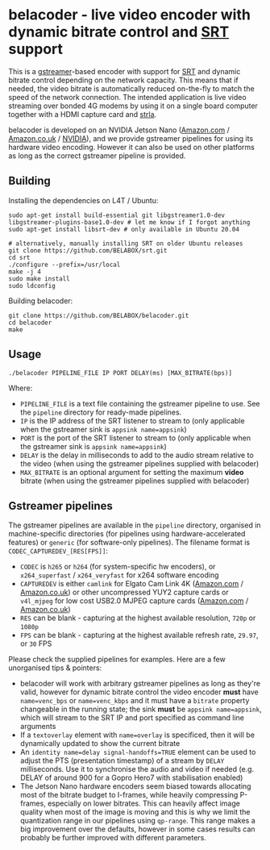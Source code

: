 belacoder - live video encoder with dynamic bitrate control and [SRT](https://github.com/Haivision/srt) support
=========

This is a [gstreamer](https://gstreamer.freedesktop.org/)-based encoder with support for [SRT](https://github.com/Haivision/srt) and dynamic bitrate control depending on the network capacity. This means that if needed, the video bitrate is automatically reduced on-the-fly to match the speed of the network connection. The intended application is live video streaming over bonded 4G modems by using it on a single board computer together with a HDMI capture card and [strla](https://github.com/BELABOX/srtla).

belacoder is developed on an NVIDIA Jetson Nano ([Amazon.com](https://amzn.to/3mt2Coz) / [Amazon.co.uk](https://amzn.to/31IOgJ2) / [NVIDIA](https://developer.nvidia.com/embedded/jetson-nano-developer-kit)), and we provide gstreamer pipelines for using its hardware video encoding. However it can also be used on other platforms as long as the correct gstreamer pipeline is provided.


Building
--------

Installing the dependencies on L4T / Ubuntu:

    sudo apt-get install build-essential git libgstreamer1.0-dev libgstreamer-plugins-base1.0-dev # let me know if I forgot anything
    sudo apt-get install libsrt-dev # only available in Ubuntu 20.04

    # alternatively, manually installing SRT on older Ubuntu releases
    git clone https://github.com/BELABOX/srt.git
    cd srt
    ./configure --prefix=/usr/local
    make -j 4
    sudo make install
    sudo ldconfig
    
Building belacoder:

    git clone https://github.com/BELABOX/belacoder.git
    cd belacoder
    make


Usage
-----

    ./belacoder PIPELINE_FILE IP PORT DELAY(ms) [MAX_BITRATE(bps)]

Where:

* `PIPELINE_FILE` is a text file containing the gstreamer pipeline to use. See the `pipeline` directory for ready-made pipelines.
* `IP` is the IP address of the SRT listener to stream to (only applicable when the gstreamer sink is `appsink name=appsink`)
* `PORT` is the port of the SRT listener to stream to (only applicable when the gstreamer sink is `appsink name=appsink`)
* `DELAY` is the delay in milliseconds to add to the audio stream relative to the video (when using the gstreamer pipelines supplied with belacoder)
* `MAX_BITRATE` is an optional argument for setting the maximum **video** bitrate (when using the gstreamer pipelines supplied with belacoder)


Gstreamer pipelines
-------------------

The gstreamer pipelines are available in the `pipeline` directory, organised in machine-specific directories (for pipelines using hardware-accelerated features) or `generic` (for software-only pipelines). The filename format is `CODEC_CAPTUREDEV_[RES[FPS]]`:

* `CODEC` is `h265` or `h264` (for system-specific hw encoders), or `x264_superfast` / `x264_veryfast` for x264 software encoding
* `CAPTUREDEV` is either `camlink` for Elgato Cam Link 4K ([Amazon.com](https://amzn.to/2Hx3tFM) / [Amazon.co.uk](https://amzn.to/3jp32us)) or other uncompressed YUY2 capture cards or `v4l_mjpeg` for low cost USB2.0 MJPEG capture cards ([Amazon.com](https://amzn.to/31VOTyS) / [Amazon.co.uk](https://amzn.to/3mwlNxU))
* `RES` can be blank - capturing at the highest available resolution, `720p` or `1080p`
* `FPS` can be blank - capturing at the highest available refresh rate, `29.97`, or `30` FPS

Please check the supplied pipelines for examples. Here are a few unorganised tips & pointers:

* belacoder will work with arbitrary gstreamer pipelines as long as they're valid, however for dynamic bitrate control the video encoder **must** have `name=venc_bps` or `name=venc_kbps` and it must have a `bitrate` property changeable in the running state; the sink **must** be `appsink name=appsink`, which will stream to the SRT IP and port specified as command line arguments
* If a `textoverlay` element with `name=overlay` is specificed, then it will be dynamically updated to show the current bitrate
* An `identity name=delay signal-handoffs=TRUE` element can be used to adjust the PTS (presentation timestamp) of a stream by `DELAY` milliseconds. Use it to synchronise the audio and video if needed (e.g. DELAY of around 900 for a Gopro Hero7 with stabilisation enabled)
* The Jetson Nano hardware encoders seem biased towards allocating most of the bitrate budget to I-frames, while heavily compressing P-frames, especially on lower bitrates. This can heavily affect image quality when most of the image is moving and this is why we limit the quantization range in our pipelines using `qp-range`. This range makes a big improvement over the defaults, however in some cases results can probably be further improved with different parameters.
